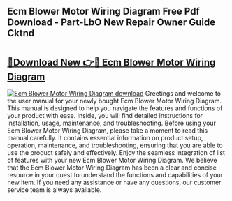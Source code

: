 ## Ecm Blower Motor Wiring Diagram Free Pdf Download - Part-LbO New Repair Owner Guide Cktnd

# <h2><a href="http://dfm16qk.blite.top/?on=Ecm+Blower+Motor+Wiring+Diagram">🔗Download New 👉🔴 Ecm Blower Motor Wiring Diagram</a></h2>

[![Ecm Blower Motor Wiring Diagram download](https://i.imgur.com/lujVjoI.png)](http://dfm16qk.blite.top/?on=Ecm+Blower+Motor+Wiring+Diagram)
Greetings and welcome to the user manual for your newly bought Ecm Blower Motor Wiring Diagram. This manual is designed to help you navigate the features and functions of your product with ease. Inside, you will find detailed instructions for installation, usage, maintenance, and troubleshooting. Before using your Ecm Blower Motor Wiring Diagram, please take a moment to read this manual carefully. It contains essential information on product setup, operation, maintenance, and troubleshooting, ensuring that you are able to use the product safely and effectively. Enjoy the seamless integration of list of features with your new Ecm Blower Motor Wiring Diagram. We believe that the Ecm Blower Motor Wiring Diagram has been a clear and concise resource in your quest to understand the functions and capabilities of your new item. If you need any assistance or have any questions, our customer service team is always available.
